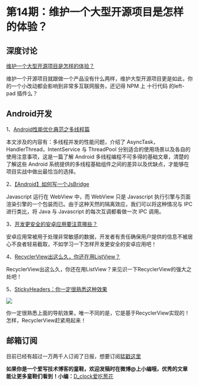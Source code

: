 # 第14期：维护一个大型开源项目是怎样的体验？

## 深度讨论

[维护一个大型开源项目是怎样的体验？](https://www.zhihu.com/question/36292298)

维护一个开源项目就跟做一个产品没有什么两样，维护大型开源项目更是如此，你的一个小改动都会影响到非常多互联网服务，还记得 NPM 上 十行代码 的left-pad 插件么？

## Android开发

1、[Android性能优化典范之多线程篇](http://mp.weixin.qq.com/s?__biz=MzA3NTYzODYzMg==&mid=2653577007&idx=1&sn=0786fca3a00c4d0a1b580999b2b7a0f5&scene=1&srcid=0520OEDbwx6tncGUOlTCjvp9#wechat_redirect)

本文涉及的内容有：多线程并发的性能问题，介绍了 AsyncTask，HandlerThread，IntentService 与 ThreadPool 分别适合的使用场景以及各自的使用注意事项，这是一篇了解 Android 多线程编程不可多得的基础文章，清楚的了解这些 Android 系统提供的多线程基础组件之间的差异以及优缺点，才能够在项目实战中做出最恰当的选择。

2、[【Android】如何写一个JsBridge](http://xesam.github.io/android/2016/04/11/Android-%E5%A6%82%E4%BD%95%E5%86%99%E4%B8%80%E4%B8%AAJsBridge.html)

Javascript 运行在 WebView 中，而 WebView 只是 Javascript 执行引擎与页面渲染引擎的一个包装而已。由于这种天然的隔离效应，我们可以将这种情况与 IPC 进行类比，将 Java 与 Javascript 的每次互调都看做一次 IPC 调用。



3、[开发更安全的安卓应用要注意哪些？](http://android.jobbole.com/83264/)

安卓应用常被用于处理非常敏感的数据，开发者有责任确保用户提供的信息不被居心不良者轻易截取，不如学习一下怎样开发更安全的安卓应用吧！

4、[RecyclerView出这么久，你还在用ListView？](http://www.jianshu.com/p/a92955be0a3e)

RecyclerView出这么久，你还在用ListView？来见识一下RecyclerView的强大之处吧！

5、[StickyHeaders：你一定很熟悉这种效果](https://github.com/ShamylZakariya/StickyHeaders)

![](https://github.com/ShamylZakariya/StickyHeaders/blob/master/readme-assets/video-addressbook.gif?raw=true)

你一定很熟悉上面的导航效果，唯一不同的是，它是基于RecyclerView实现的！怎样，RecyclerView赶紧用起来！

## 邮箱订阅

目前已经有超过一万两千人订阅了日报，想要订阅[猛戳这里](http://list.qq.com/cgi-bin/qf_invite?id=d469993d2c888e971c0fbb2309c4d84256968386b126b967)

**如果你是一个爱写技术博客的童鞋，欢迎发稿时在微博@上小编哦，优秀的文章能让更多童鞋们看到！小编：**[D_clock爱吃葱花](http://weibo.com/2480694892/profile?rightmod=1&wvr=6&mod=personinfo&is_all=1)
